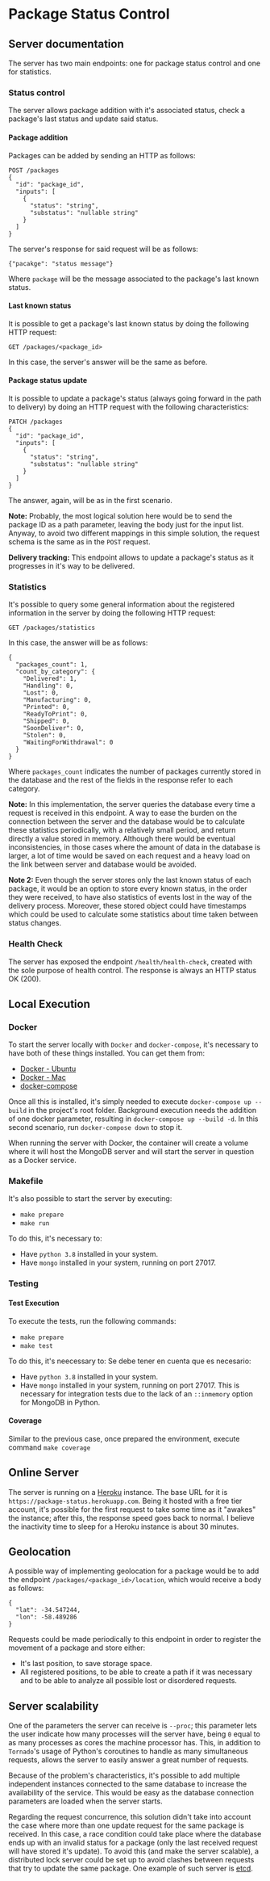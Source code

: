 # Package Status Control

## Server documentation

The server has two main endpoints: one for package status control and one for statistics.

### Status control

The server allows package addition with it's associated status, check a package's last status and update said status.

#### Package addition

Packages can be added by sending an HTTP as follows:

```http request
POST /packages
{
  "id": "package_id",
  "inputs": [
    {
      "status": "string",
      "substatus": "nullable string"
    }
  ]
}
```

The server's response for said request will be as follows:

```http request
{"pacakge": "status message"}
```

Where `package` will be the message associated to the package's last known status.

#### Last known status

It is possible to get a package's last known status by doing the following HTTP request:

```http request
GET /packages/<package_id>
```

In this case, the server's answer will be the same as before.

#### Package status update

It is possible to update a package's status (always going forward in the path to delivery) by doing an HTTP request
with the following characteristics:

```http request
PATCH /packages
{
  "id": "package_id",
  "inputs": [
    {
      "status": "string",
      "substatus": "nullable string"
    }
  ]
}
```
The answer, again, will be as in the first scenario.

**Note:** Probably, the most logical solution here would be to send the package ID as a path parameter, leaving the
body just for the input list. Anyway, to avoid two different mappings in this simple solution, the request schema
is the same as in the `POST` request.

**Delivery tracking:** This endpoint allows to update a package's status as it progresses in it's way to be delivered.

### Statistics

It's possible to query some general information about the registered information in the server by doing the following
HTTP request:

```http request
GET /packages/statistics
```

In this case, the answer will be as follows:

```
{
  "packages_count": 1,
  "count_by_category": {
    "Delivered": 1,
    "Handling": 0,
    "Lost": 0,
    "Manufacturing": 0,
    "Printed": 0,
    "ReadyToPrint": 0,
    "Shipped": 0,
    "SoonDeliver": 0,
    "Stolen": 0,
    "WaitingForWithdrawal": 0
  }
}
```
Where `packages_count` indicates the number of packages currently stored in the database and the rest of the fields in
the response refer to each category.

**Note:** In this implementation, the server queries the database every time a request is received in this endpoint. A
way to ease the burden on the connection between the server and the database would be to calculate these statistics
periodically, with a relatively small period, and return directly a value stored in memory. Although there would be
eventual inconsistencies, in those cases where the amount of data in the database is larger, a lot of time would be
saved on each request and a heavy load on the link between server and database would be avoided.

**Note 2:** Even though the server stores only the last known status of each package, it would be an option to store
every known status, in the order they were received, to have also statistics of events lost in the way of the delivery
process. Moreover, these stored object could have timestamps which could be used to calculate some statistics about
time taken between status changes.

### Health Check

The server has exposed the endpoint `/health/health-check`, created with the sole purpose of health control. The 
response is always an HTTP status OK (200).

## Local Execution

### Docker

To start the server locally with `Docker` and `docker-compose`, it's necessary to have both of these things installed.
You can get them from:

* [Docker - Ubuntu](https://docs.docker.com/install/linux/docker-ce/ubuntu/)
* [Docker - Mac](https://docs.docker.com/docker-for-mac/install/)
* [docker-compose](https://docs.docker.com/compose/install/)

Once all this is installed, it's simply needed to execute `docker-compose up --build` in the project's root folder. 
Background execution needs the addition of one docker parameter, resulting in `docker-compose up --build -d`. In this
second scenario, run `docker-compose down` to stop it.

When running the server with Docker, the container will create a volume where it will host the MongoDB server and will
start the server in question as a Docker service.

### Makefile

It's also possible to start the server by executing:

* `make prepare`
* `make run`

To do this, it's necessary to:

* Have `python 3.8` installed in your system.
* Have `mongo`  installed in your system, running on port 27017.

### Testing

#### Test Execution

To execute the tests, run the following commands:

* `make prepare`
* `make test`

To do this, it's neecessary to:
Se debe tener en cuenta que es necesario:

* Have `python 3.8` installed in your system.
* Have `mongo` installed in your system, running on port 27017. This is necessary for integration tests due to the lack
of an `::inmemory` option for MongoDB in Python.

#### Coverage

Similar to the previous case, once prepared the environment, execute command `make coverage`

## Online Server

The server is running on a [Heroku](https://www.heroku.com/) instance. The base URL for it is 
`https://package-status.herokuapp.com`. Being it hosted with a free tier account, it's possible for the first request
to take some time as it "awakes" the instance; after this, the response speed goes back to normal. I believe the
inactivity time to sleep for a Heroku instance is about 30 minutes.

## Geolocation

A possible way of implementing geolocation for a package would be to add the endpoint `/packages/<package_id>/location`,
which would receive a body as follows:

```
{
  "lat": -34.547244,
  "lon": -58.489286
}
```

Requests could be made periodically to this endpoint in order to register the movement of a package and store either:

* It's last position, to save storage space.
* All registered positions, to be able to create a path if it was necessary and to be able to analyze all possible
lost or disordered requests.

## Server scalability

One of the parameters the server can receive is `--proc`; this parameter lets the user indicate how many processes will
the server have, being `0` equal to as many processes as cores the machine processor has. This, in addition to 
`Tornado`'s usage of Python's coroutines to handle as many simultaneous requests, allows the server to easily answer a 
great number of requests.

Because of the problem's characteristics, it's possible to add multiple independent instances connected to the same
database to increase the availability of the service. This would be easy as the database connection parameters are
loaded when the server starts.

Regarding the request concurrence, this solution didn't take into account the case where more than one update request
for the same package is received. In this case, a race condition could take place where the database ends up with an
invalid status for a package (only the last received request will have stored it's update). To avoid this (and make
the server scalable), a distributed lock server could be set up to avoid clashes between requests that try to update
the same package. One example of such server is [etcd](https://etcd.io/).